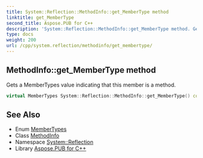 ```yaml
---
title: System::Reflection::MethodInfo::get_MemberType method
linktitle: get_MemberType
second_title: Aspose.PUB for C++
description: 'System::Reflection::MethodInfo::get_MemberType method. Gets a MemberTypes value indicating that this member is a method in C++.'
type: docs
weight: 200
url: /cpp/system.reflection/methodinfo/get_membertype/
---
```

## MethodInfo::get_MemberType method


Gets a MemberTypes value indicating that this member is a method.

```cpp
virtual MemberTypes System::Reflection::MethodInfo::get_MemberType() const override
```

## See Also

* Enum [MemberTypes](../../membertypes/)
* Class [MethodInfo](../)
* Namespace [System::Reflection](../../)
* Library [Aspose.PUB for C++](../../../)
